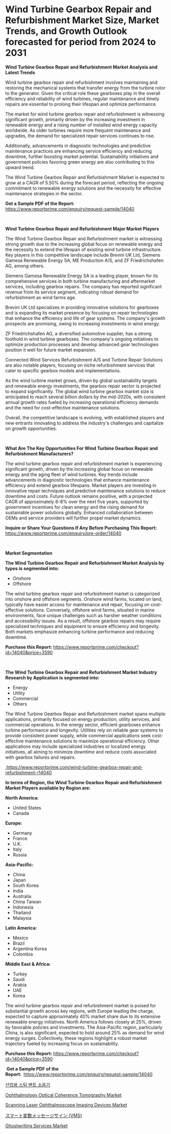 <p><h1>Wind Turbine Gearbox Repair and Refurbishment Market Size, Market Trends, and Growth Outlook forecasted for period from 2024 to 2031</h1></p><p><strong>Wind Turbine Gearbox Repair and Refurbishment Market Analysis and Latest Trends</strong></p>
<p><p>Wind turbine gearbox repair and refurbishment involves maintaining and restoring the mechanical systems that transfer energy from the turbine rotor to the generator. Given the critical role these gearboxes play in the overall efficiency and reliability of wind turbines, regular maintenance and timely repairs are essential to prolong their lifespan and optimize performance. </p><p>The market for wind turbine gearbox repair and refurbishment is witnessing significant growth, primarily driven by the increasing investment in renewable energy and a rising number of installed wind energy capacity worldwide. As older turbines require more frequent maintenance and upgrades, the demand for specialized repair services continues to rise. </p><p>Additionally, advancements in diagnostic technologies and predictive maintenance practices are enhancing service efficiency and reducing downtime, further boosting market potential. Sustainability initiatives and government policies favoring green energy are also contributing to this upward trend. </p><p>The Wind Turbine Gearbox Repair and Refurbishment Market is expected to grow at a CAGR of 5.50% during the forecast period, reflecting the ongoing commitment to renewable energy solutions and the necessity for effective maintenance strategies in the sector.</p></p>
<p><strong>Get a Sample PDF of the Report:&nbsp;</strong> <a href="https://www.reportprime.com/enquiry/request-sample/14040">https://www.reportprime.com/enquiry/request-sample/14040</a></p>
<p>&nbsp;</p>
<p><strong>Wind Turbine Gearbox Repair and Refurbishment Major Market Players</strong></p>
<p><p>The Wind Turbine Gearbox Repair and Refurbishment market is witnessing strong growth due to the increasing global focus on renewable energy and the necessity to extend the lifespan of existing wind turbine infrastructure. Key players in this competitive landscape include Brevini UK Ltd, Siemens Gamesa Renewable Energy SA, ME Production A/S, and ZF Friedrichshafen AG, among others.</p><p>Siemens Gamesa Renewable Energy SA is a leading player, known for its comprehensive services in both turbine manufacturing and aftermarket services, including gearbox repairs. The company has reported significant revenue from its service segment, indicating robust demand for refurbishment as wind farms age.</p><p>Brevini UK Ltd specializes in providing innovative solutions for gearboxes and is expanding its market presence by focusing on repair technologies that enhance the efficiency and life of gear systems. The company's growth prospects are promising, owing to increasing investments in wind energy.</p><p>ZF Friedrichshafen AG, a diversified automotive supplier, has a strong foothold in wind turbine gearboxes. The company's ongoing initiatives to optimize production processes and develop advanced gear technologies position it well for future market expansion.</p><p>Connected Wind Services Refurbishment A/S and Turbine Repair Solutions are also notable players, focusing on niche refurbishment services that cater to specific gearbox models and implementations.</p><p>As the wind turbine market grows, driven by global sustainability targets and renewable energy investments, the gearbox repair sector is projected to expand significantly. The global wind turbine gearbox market size is anticipated to reach several billion dollars by the mid-2020s, with consistent annual growth rates fueled by increasing operational efficiency demands and the need for cost-effective maintenance solutions. </p><p>Overall, the competitive landscape is evolving, with established players and new entrants innovating to address the industry's challenges and capitalize on growth opportunities.</p></p>
<p>&nbsp;</p>
<p><strong>What Are The Key Opportunities For Wind Turbine Gearbox Repair and Refurbishment Manufacturers?</strong></p>
<p><p>The wind turbine gearbox repair and refurbishment market is experiencing significant growth, driven by the increasing global focus on renewable energy and the aging fleet of wind turbines. Key trends include advancements in diagnostic technologies that enhance maintenance efficiency and extend gearbox lifespans. Market players are investing in innovative repair techniques and predictive maintenance solutions to reduce downtime and costs. Future outlook remains positive, with a projected CAGR of approximately 6-8% over the next five years, supported by government incentives for clean energy and the rising demand for sustainable power solutions globally. Enhanced collaboration between OEMs and service providers will further propel market dynamics.</p></p>
<p><strong>Inquire or Share Your Questions If Any Before Purchasing This Report:</strong> <a href="https://www.reportprime.com/enquiry/pre-order/14040">https://www.reportprime.com/enquiry/pre-order/14040</a></p>
<p>&nbsp;</p>
<p><strong>Market Segmentation</strong></p>
<p><strong>The Wind Turbine Gearbox Repair and Refurbishment Market Analysis by types is segmented into:</strong></p>
<p><ul><li>Onshore</li><li>Offshore</li></ul></p>
<p><p>The wind turbine gearbox repair and refurbishment market is categorized into onshore and offshore segments. Onshore wind farms, located on land, typically have easier access for maintenance and repair, focusing on cost-effective solutions. Conversely, offshore wind farms, situated in marine environments, face unique challenges such as harsher weather conditions and accessibility issues. As a result, offshore gearbox repairs may require specialized techniques and equipment to ensure efficiency and longevity. Both markets emphasize enhancing turbine performance and reducing downtime.</p></p>
<p><strong>Purchase this Report:&nbsp;</strong><a href="https://www.reportprime.com/checkout?id=14040&price=3590">https://www.reportprime.com/checkout?id=14040&price=3590</a></p>
<p>&nbsp;</p>
<p><strong>The Wind Turbine Gearbox Repair and Refurbishment Market Industry Research by Application is segmented into:</strong></p>
<p><ul><li>Energy</li><li>Utility</li><li>Commercial</li><li>Others</li></ul></p>
<p><p>The Wind Turbine Gearbox Repair and Refurbishment market spans multiple applications, primarily focused on energy production, utility services, and commercial operations. In the energy sector, efficient gearboxes enhance turbine performance and longevity. Utilities rely on reliable gear systems to provide consistent power supply, while commercial applications seek cost-effective maintenance solutions to maximize operational efficiency. Other applications may include specialized industries or localized energy initiatives, all aiming to minimize downtime and reduce costs associated with gearbox failures and repairs.</p></p>
<p><a href="https://www.reportprime.com/wind-turbine-gearbox-repair-and-refurbishment-r14040">&nbsp;https://www.reportprime.com/wind-turbine-gearbox-repair-and-refurbishment-r14040</a></p>
<p><strong>In terms of Region, the Wind Turbine Gearbox Repair and Refurbishment Market Players available by Region are:</strong></p>
<p>
    <p> <strong> North America: </strong>
        <ul>
            <li>United States</li>
            <li>Canada</li>
        </ul>
        </p> 
    <p> <strong> Europe: </strong>
        <ul>
            <li>Germany</li>
            <li>France</li>
            <li>U.K.</li>
            <li>Italy</li>
            <li>Russia</li>
        </ul>
        </p> 
    <p> <strong> Asia-Pacific: </strong>
        <ul>
            <li>China</li>
            <li>Japan</li>
            <li>South Korea</li>
            <li>India</li>
            <li>Australia</li>
            <li>China Taiwan</li>
            <li>Indonesia</li>
            <li>Thailand</li>
            <li>Malaysia</li>
        </ul>
        </p> 
    <p> <strong> Latin America: </strong>
        <ul>
            <li>Mexico</li>
            <li>Brazil</li>
            <li>Argentina Korea</li>
            <li>Colombia</li>
        </ul>
        </p> 
    <p> <strong> Middle East & Africa: </strong>
        <ul>
            <li>Turkey</li>
            <li>Saudi</li>
            <li>Arabia</li>
            <li>UAE</li>
            <li>Korea</li>
        </ul>
    </p>
    </p>
<p><p>The wind turbine gearbox repair and refurbishment market is poised for substantial growth across key regions, with Europe leading the charge, expected to capture approximately 40% market share due to its extensive renewable energy initiatives. North America follows closely at 25%, driven by favorable policies and investments. The Asia-Pacific region, particularly China, is also significant, expected to hold around 25% as demand for wind energy surges. Collectively, these regions highlight a robust market trajectory fueled by increasing focus on sustainability.</p></p>
<p><strong>Purchase this Report: </strong><a href="https://www.reportprime.com/checkout?id=14040&price=3590">https://www.reportprime.com/checkout?id=14040&price=3590</a></p>
<p>&nbsp;<strong>Get a Sample PDF of the Report:&nbsp;&nbsp;</strong><a href="https://www.reportprime.com/enquiry/request-sample/14040">https://www.reportprime.com/enquiry/request-sample/14040</a></p>
<p><strong></strong></p>
<p><p><a href="https://medium.com/@vlcostes/%EC%84%B8%EA%B3%84-industrial-steam-vent-silencer-market-%EC%9D%80-2024%EC%97%90%EC%84%9C-2031%EB%A1%9C-%EC%97%B0%ED%8F%89%EA%B7%A0-%EC%A6%9D%EA%B0%80%EC%9C%A8%EC%9D%84-%EB%B3%B4%EC%9D%BC-%EA%B2%83%EC%9C%BC%EB%A1%9C-%EC%98%88%EC%83%81%EB%90%A9%EB%8B%88%EB%8B%A4-5489856dd07c">산업용 스팀 벤트 소음기</a></p><p><a href="https://medium.com/@minervawunsch/the-global-market-overview-of-the-ophthalmology-optical-coherence-tomography-market-provides-a-d410b945e59d">Ophthalmology Optical Coherence Tomography Market</a></p><p><a href="https://medium.com/@minervawunsch/the-scanning-laser-ophthalmoscope-imaging-devices-market-prioritizes-cost-control-and-efficiency-14e85002c6e6">Scanning Laser Ophthalmoscope Imaging Devices Market</a></p><p><a href="https://medium.com/@scotttyesha/smart-variable-message-signs-vms-29d6cf41e1ef">スマート変数メッセージサイン (VMS)</a></p><p><a href="https://github.com/RunaHaque64/Market-Research-Report-List-1/blob/main/ghostwriting-services-market.md">Ghostwriting Services Market</a></p></p>